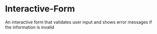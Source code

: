 # Interactive-Form
 An interactive form that validates user input and shows error messages if the information is invalid
